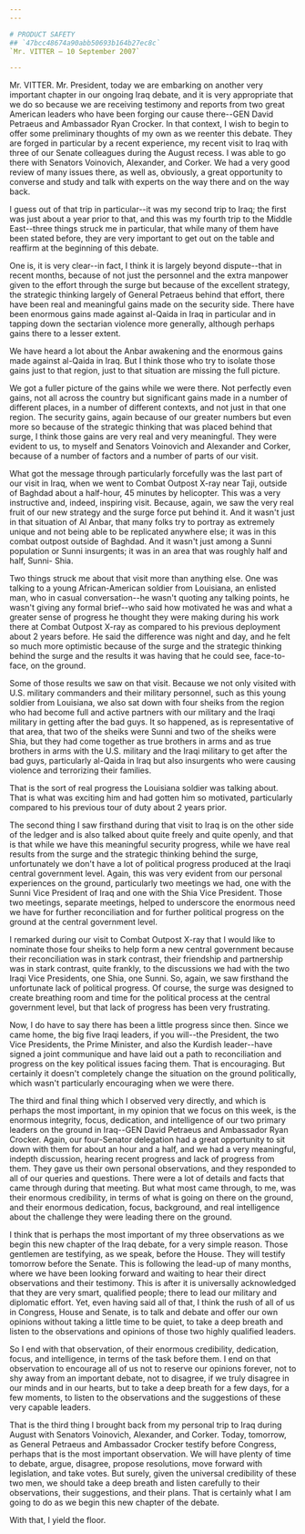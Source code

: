 ```yaml
---
---

# PRODUCT SAFETY
## `47bcc48674a90abb50693b164b27ec8c`
`Mr. VITTER — 10 September 2007`

---
```



Mr. VITTER. Mr. President, today we are embarking on another very 
important chapter in our ongoing Iraq debate, and it is very 
appropriate that we do so because we are receiving testimony and 
reports from two great American leaders who have been forging our cause 
there--GEN David Petraeus and Ambassador Ryan Crocker. In that context, 
I wish to begin to offer some preliminary thoughts of my own as we 
reenter this debate. They are forged in particular by a recent 
experience, my recent visit to Iraq with three of our Senate colleagues 
during the August recess. I was able to go there with Senators 
Voinovich, Alexander, and Corker. We had a very good review of many 
issues there, as well as, obviously, a great opportunity to converse 
and study and talk with experts on the way there and on the way back.

I guess out of that trip in particular--it was my second trip to 
Iraq; the first was just about a year prior to that, and this was my 
fourth trip to the Middle East--three things struck me in particular, 
that while many of them have been stated before, they are very 
important to get out on the table and reaffirm at the beginning of this 
debate.

One is, it is very clear--in fact, I think it is largely beyond 
dispute--that in recent months, because of not just the personnel and 
the extra manpower given to the effort through the surge but because of 
the excellent strategy, the strategic thinking largely of General 
Petraeus behind that effort, there have been real and meaningful gains 
made on the security side. There have been enormous gains made against 
al-Qaida in Iraq in particular and in tapping down the sectarian 
violence more generally, although perhaps gains there to a lesser 
extent.

We have heard a lot about the Anbar awakening and the enormous gains 
made against al-Qaida in Iraq. But I think those who try to isolate 
those gains just to that region, just to that situation are missing the 
full picture.


We got a fuller picture of the gains while we were there. Not 
perfectly even gains, not all across the country but significant gains 
made in a number of different places, in a number of different 
contexts, and not just in that one region. The security gains, again 
because of our greater numbers but even more so because of the 
strategic thinking that was placed behind that surge, I think those 
gains are very real and very meaningful. They were evident to us, to 
myself and Senators Voinovich and Alexander and Corker, because of a 
number of factors and a number of parts of our visit.

What got the message through particularly forcefully was the last 
part of our visit in Iraq, when we went to Combat Outpost X-ray near 
Taji, outside of Baghdad about a half-hour, 45 minutes by helicopter. 
This was a very instructive and, indeed, inspiring visit. Because, 
again, we saw the very real fruit of our new strategy and the surge 
force put behind it. And it wasn't just in that situation of Al Anbar, 
that many folks try to portray as extremely unique and not being able 
to be replicated anywhere else; it was in this combat outpost outside 
of Baghdad. And it wasn't just among a Sunni population or Sunni 
insurgents; it was in an area that was roughly half and half, Sunni-
Shia.

Two things struck me about that visit more than anything else. One 
was talking to a young African-American soldier from Louisiana, an 
enlisted man, who in casual conversation--he wasn't quoting any talking 
points, he wasn't giving any formal brief--who said how motivated he 
was and what a greater sense of progress he thought they were making 
during his work there at Combat Outpost X-ray as compared to his 
previous deployment about 2 years before. He said the difference was 
night and day, and he felt so much more optimistic because of the surge 
and the strategic thinking behind the surge and the results it was 
having that he could see, face-to-face, on the ground.

Some of those results we saw on that visit. Because we not only 
visited with U.S. military commanders and their military personnel, 
such as this young soldier from Louisiana, we also sat down with four 
sheiks from the region who had become full and active partners with our 
military and the Iraqi military in getting after the bad guys. It so 
happened, as is representative of that area, that two of the sheiks 
were Sunni and two of the sheiks were Shia, but they had come together 
as true brothers in arms and as true brothers in arms with the U.S. 
military and the Iraqi military to get after the bad guys, particularly 
al-Qaida in Iraq but also insurgents who were causing violence and 
terrorizing their families.

That is the sort of real progress the Louisiana soldier was talking 
about. That is what was exciting him and had gotten him so motivated, 
particularly compared to his previous tour of duty about 2 years prior.

The second thing I saw firsthand during that visit to Iraq is on the 
other side of the ledger and is also talked about quite freely and 
quite openly, and that is that while we have this meaningful security 
progress, while we have real results from the surge and the strategic 
thinking behind the surge, unfortunately we don't have a lot of 
political progress produced at the Iraqi central government level. 
Again, this was very evident from our personal experiences on the 
ground, particularly two meetings we had, one with the Sunni Vice 
President of Iraq and one with the Shia Vice President. Those two 
meetings, separate meetings, helped to underscore the enormous need we 
have for further reconciliation and for further political progress on 
the ground at the central government level.

I remarked during our visit to Combat Outpost X-ray that I would like 
to nominate those four sheiks to help form a new central government 
because their reconciliation was in stark contrast, their friendship 
and partnership was in stark contrast, quite frankly, to the 
discussions we had with the two Iraqi Vice Presidents, one Shia, one 
Sunni. So, again, we saw firsthand the unfortunate lack of political 
progress. Of course, the surge was designed to create breathing room 
and time for the political process at the central government level, but 
that lack of progress has been very frustrating.



Now, I do have to say there has been a little progress since then. 
Since we came home, the big five Iraqi leaders, if you will--the 
President, the two Vice Presidents, the Prime Minister, and also the 
Kurdish leader--have signed a joint communique and have laid out a path 
to reconciliation and progress on the key political issues facing them. 
That is encouraging. But certainly it doesn't completely change the 
situation on the ground politically, which wasn't particularly 
encouraging when we were there.

The third and final thing which I observed very directly, and which 
is perhaps the most important, in my opinion that we focus on this 
week, is the enormous integrity, focus, dedication, and intelligence of 
our two primary leaders on the ground in Iraq--GEN David Petraeus and 
Ambassador Ryan Crocker. Again, our four-Senator delegation had a great 
opportunity to sit down with them for about an hour and a half, and we 
had a very meaningful, indepth discussion, hearing recent progress and 
lack of progress from them. They gave us their own personal 
observations, and they responded to all of our queries and questions. 
There were a lot of details and facts that came through during that 
meeting. But what most came through, to me, was their enormous 
credibility, in terms of what is going on there on the ground, and 
their enormous dedication, focus, background, and real intelligence 
about the challenge they were leading there on the ground.

I think that is perhaps the most important of my three observations 
as we begin this new chapter of the Iraq debate, for a very simple 
reason. Those gentlemen are testifying, as we speak, before the House. 
They will testify tomorrow before the Senate. This is following the 
lead-up of many months, where we have been looking forward and waiting 
to hear their direct observations and their testimony. This is after it 
is universally acknowledged that they are very smart, qualified people; 
there to lead our military and diplomatic effort. Yet, even having said 
all of that, I think the rush of all of us in Congress, House and 
Senate, is to talk and debate and offer our own opinions without taking 
a little time to be quiet, to take a deep breath and listen to the 
observations and opinions of those two highly qualified leaders.

So I end with that observation, of their enormous credibility, 
dedication, focus, and intelligence, in terms of the task before them. 
I end on that observation to encourage all of us not to reserve our 
opinions forever, not to shy away from an important debate, not to 
disagree, if we truly disagree in our minds and in our hearts, but to 
take a deep breath for a few days, for a few moments, to listen to the 
observations and the suggestions of these very capable leaders.


That is the third thing I brought back from my personal trip to Iraq 
during August with Senators Voinovich, Alexander, and Corker. Today, 
tomorrow, as General Petraeus and Ambassador Crocker testify before 
Congress, perhaps that is the most important observation. We will have 
plenty of time to debate, argue, disagree, propose resolutions, move 
forward with legislation, and take votes. But surely, given the 
universal credibility of these two men, we should take a deep breath 
and listen carefully to their observations, their suggestions, and 
their plans. That is certainly what I am going to do as we begin this 
new chapter of the debate.

With that, I yield the floor.